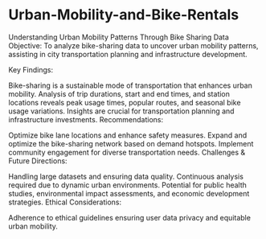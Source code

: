 # Urban-Mobility-and-Bike-Rentals

Understanding Urban Mobility Patterns Through Bike Sharing Data
Objective: To analyze bike-sharing data to uncover urban mobility patterns, assisting in city transportation planning and infrastructure development.

Key Findings:

Bike-sharing is a sustainable mode of transportation that enhances urban mobility.
Analysis of trip durations, start and end times, and station locations reveals peak usage times, popular routes, and seasonal bike usage variations.
Insights are crucial for transportation planning and infrastructure investments.
Recommendations:

Optimize bike lane locations and enhance safety measures.
Expand and optimize the bike-sharing network based on demand hotspots.
Implement community engagement for diverse transportation needs.
Challenges & Future Directions:

Handling large datasets and ensuring data quality.
Continuous analysis required due to dynamic urban environments.
Potential for public health studies, environmental impact assessments, and economic development strategies.
Ethical Considerations:

Adherence to ethical guidelines ensuring user data privacy and equitable urban mobility.
